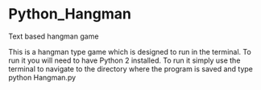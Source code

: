 # Python_Hangman
Text based hangman game

This is a hangman type game which is designed to run in the terminal. To run it you will need to have Python 2 installed. To run it simply use the terminal to navigate to the directory where the program is saved and type python Hangman.py
